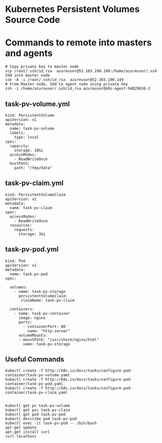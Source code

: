 # Kubernetes Persistent Volumes Source Code

# Commands to remote into masters and agents

	# Copy private key to master node
	scp /root/.ssh/id_rsa  azureuser@52.165.190.149:/home/azureuser/.ssh
	SSH into master node
	ssh -A -i /root/.ssh/id_rsa  azureuser@52.165.190.149
	# From Master node, SSH to agent node using private key
	ssh -i /home/azureuser/.ssh/id_rsa azureuser@k8s-agent-94D29638-2
	


## task-pv-volume.yml

	kind: PersistentVolume
	apiVersion: v1
	metadata:
	  name: task-pv-volume
	  labels:
	    type: local
	spec:
	  capacity:
	    storage: 10Gi
	  accessModes:
	    - ReadWriteOnce
	  hostPath:
	    path: "/tmp/data"

## task-pv-claim.yml

	kind: PersistentVolumeClaim
	apiVersion: v1
	metadata:
	  name: task-pv-claim
	spec:
	  accessModes:
	    - ReadWriteOnce
	  resources:
	    requests:
	      storage: 3Gi

## task-pv-pod.yml

	kind: Pod
	apiVersion: v1
	metadata:
	  name: task-pv-pod
	spec:
	
	  volumes:
	    - name: task-pv-storage
	      persistentVolumeClaim:
	       claimName: task-pv-claim
	
	  containers:
	    - name: task-pv-container
	      image: nginx
	      ports:
	        - containerPort: 80
	          name: "http-server"
	      volumeMounts:
	      - mountPath: "/usr/share/nginx/html"
	        name: task-pv-storage


## Useful Commands

	kubectl create -f http://k8s.io/docs/tasks/configure-pod-container/task-pv-volume.yaml
	kubectl create -f http://k8s.io/docs/tasks/configure-pod-container/task-pv-pod.yaml
	kubectl create -f http://k8s.io/docs/tasks/configure-pod-container/task-pv-claim.yaml
	
	
	kubectl get pv task-pv-volume
	kubectl get pvc task-pv-claim
	kubectl get pod task-pv-pod
	kubectl describe pod task-pv-pod
	kubectl exec -it task-pv-pod -- /bin/bash
	apt-get update
	apt-get install curl
	curl localhost

